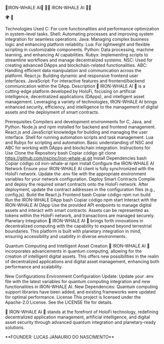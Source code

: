 🍄IRON-WHALE AI🍄
🍏🤖 IRON-WHALE AI 🤖🍏

🌍 🌱

Technologies Used
C: For core functionalities and performance optimization in system-level tasks.
Shell: Automating processes and improving system integration for seamless operations.
Java: Managing complex business logic and enhancing platform reliability.
Lua: For lightweight and flexible scripting in customizable components.
Python: Data processing, machine learning, and enhancing AI capabilities.
Rubyx: Implementing scripts to streamline workflows and manage decentralized systems.
NSC: Used for creating advanced DApps and blockchain-related functionalities.
ABC: Handling efficient data manipulation and communication across the platform.
React.js: Building dynamic and responsive frontend user interfaces.
JavaScript: For interactive features and frontend/backend communication within the DApp.
Description
🍏 IRON-WHALE AI 🍏 is a cutting-edge platform developed by HoloFi, focusing on artificial intelligence, decentralized applications (DApps), and intelligent asset management. Leveraging a variety of technologies, IRON-WHALE AI brings enhanced security, efficiency, and intelligence to the management of digital assets and the deployment of smart contracts.

Prerequisites
Compilers and development environments for C, Java, and Python.
Node.js and npm installed for backend and frontend management.
React.js and JavaScript knowledge for building and managing the user interface.
Shell for running automation scripts and task management.
Lua and Rubyx for scripting and automation.
Basic understanding of NSC and ABC for working with DApps and blockchain integration.
Instructions for Use
Clone the Repository
bash
Copiar código
git clone https://github.com/nscinc/iron-whale-ai.git
Install Dependencies
bash
Copiar código
cd iron-whale-ai
npm install
Configure the IRON-WHALE AI Network
Ensure your IRON-WHALE AI client is fully synchronized with the HoloFi network.
Update the .env file with the appropriate environment variables for your network configuration.
Deploy Smart Contracts
Compile and deploy the required smart contracts onto the HoloFi network.
After deployment, update the contract addresses in the configuration files (e.g., config.js).
Build the React.js Frontend
bash
Copiar código
npm run build
Run the IRON-WHALE DApp
bash
Copiar código
npm start
Interact with the IRON-WHALE AI DApp
Use the provided API endpoints to manage digital assets and interact with smart contracts.
Assets can be represented as tokens within the HoloFi network, and transactions are managed securely.
Planetary Integration
🍏 IRON-WHALE AI 🍏 brings forth innovations in decentralized computing with the capability to expand beyond terrestrial boundaries. This platform is built with planetary integration in mind, ensuring accessibility and usability in diverse environments.

Quantum Computing and Intelligent Asset Creation
🍏 IRON-WHALE AI 🍏 incorporates advancements in quantum computing, allowing for the creation of intelligent digital assets. This offers new possibilities in the realm of decentralized applications and digital asset management, enhancing both performance and scalability.

New Configurations
Environment Configuration Update: Update your .env file with the latest variables for quantum computing integration and new functionalities in IRON-WHALE AI.
New Dependencies: Quantum computing support libraries have been added, and existing frameworks were updated for optimal performance.
License
This project is licensed under the Apache-2.0 License. See the LICENSE file for details.

🍏 IRON-WHALE AI 🍏 stands at the forefront of HoloFi technology, redefining decentralized application management, artificial intelligence, and digital asset security through advanced quantum integration and planetary-ready solutions.

<p>**FOUNDER: LUCAS JANAURIO DO NASCIMENTO**</p>


